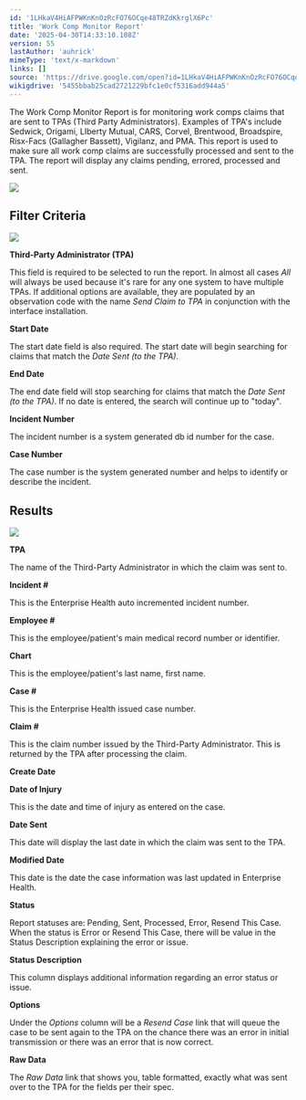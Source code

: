 ```yaml
---
id: '1LHkaV4HiAFPWKnKnOzRcFO76OCqe48TRZdKkrglX6Pc'
title: 'Work Comp Monitor Report'
date: '2025-04-30T14:33:10.108Z'
version: 55
lastAuthor: 'auhrick'
mimeType: 'text/x-markdown'
links: []
source: 'https://drive.google.com/open?id=1LHkaV4HiAFPWKnKnOzRcFO76OCqe48TRZdKkrglX6Pc'
wikigdrive: '5455bbab25cad2721229bfc1e0cf5316add944a5'
---
```

The Work Comp Monitor Report is for monitoring work comps claims that are sent to TPAs (Third Party Administrators). Examples of TPA's include Sedwick, Origami, LIberty Mutual, CARS, Corvel, Brentwood, Broadspire, Risx-Facs (Gallagher Bassett), Vigilanz, and PMA. This report is used to make sure all work comp claims are successfully processed and sent to the TPA. The report will display any claims pending, errored, processed and sent.

![](../work-comp-monitor-report.assets/bdf8597cbd64e7c4da63959b89793666.png)

## Filter Criteria

![](../work-comp-monitor-report.assets/866a81935cbf33635f7322ac3ba2479c.png)

**Third-Party Administrator (TPA)**

This field is required to be selected to run the report.  In almost all cases *All* will always be used because it's rare for any one system to have multiple TPAs. If additional options are available, they are populated by an observation code with the name *Send Claim to TPA* in conjunction with the interface installation.

**Start Date**

The start date field is also required. The start date will begin searching for claims that match the *Date Sent (to the TPA)*.

**End Date**

The end date field will stop searching for claims that match the *Date Sent (to the TPA)*. If no date is entered, the search will continue up to "today".

**Incident Number**

The incident number is a system generated db id number for the case.

**Case Number**

The case number is the system generated number and helps to identify or describe the incident.

## Results

![](../work-comp-monitor-report.assets/50dfe08b4c1a6c5650a1b3bcbb8d3e54.png)

**TPA**

The name of the Third-Party Administrator in which the claim was sent to.

**Incident #**

This is the Enterprise Health auto incremented incident number.

**Employee #**

This is the employee/patient's main medical record number or identifier.

**Chart**

This is the employee/patient's last name, first name.

**Case #**

This is the Enterprise Health issued case number.

**Claim #**

This is the claim number issued by the Third-Party Administrator. This is returned by the TPA after processing the claim.

**Create Date**

**Date of Injury**

This is the date and time of injury as entered on the case.

**Date Sent**

This date will display the last date in which the claim was sent to the TPA.

**Modified Date**

This date is the date the case information was last updated in Enterprise Health.

**Status**

Report statuses are: Pending, Sent, Processed, Error, Resend This Case. When the status is Error or Resend This Case, there will be value in the Status Description explaining the error or issue.

**Status Description**

This column displays additional information regarding an error status or issue.

**Options**

Under the *Options* column will be a *Resend Case* link that will queue the case to be sent again to the TPA on the chance there was an error in initial transmission or there was an error that is now correct.

**Raw Data**

The *Raw Data* link that shows you, table formatted, exactly what was sent over to the TPA for the fields per their spec.

